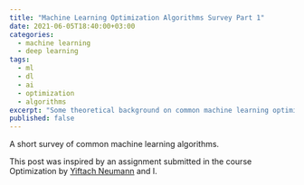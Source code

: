 ```yaml
---
title: "Machine Learning Optimization Algorithms Survey Part 1"
date: 2021-06-05T18:40:00+03:00
categories:
  - machine learning
  - deep learning
tags:
  - ml
  - dl
  - ai
  - optimization
  - algorithms
excerpt: "Some theoretical background on common machine learning optimization algorithms"
published: false
---
```


A short survey of common machine learning algorithms.

This post was inspired by an assignment submitted in the course Optimization by [Yiftach Neumann][yn] and I.

[yn]: https://www.linkedin.com/in/yiftach-neuman-4a58a1192/
